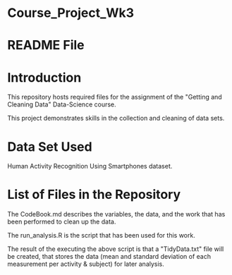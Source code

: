 # Course_Project_Wk3

# README File

# Introduction

This repository hosts required files for the assignment of the "Getting and Cleaning Data" Data-Science course.

This project demonstrates skills in the collection and cleaning of data sets.
 
# Data Set Used

Human Activity Recognition Using Smartphones dataset.

# List of Files in the Repository


The CodeBook.md describes the variables, the data, and the work that has been performed to clean up the data.

The run_analysis.R is the script that has been used for this work. 

The result of the executing the above script is that a "TidyData.txt" file will be created, that stores the data (mean and standard deviation of each measurement per activity & subject) for later analysis.

